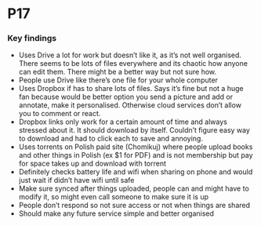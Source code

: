# P17

### Key findings

* Uses Drive a lot for work but doesn’t like it, as it’s not well organised. There seems to be lots of files everywhere and its chaotic how anyone can edit them. There might be a better way but not sure how.
* People use Drive like there’s one file for your whole computer
* Uses Dropbox if has to share lots of files. Says it’s fine but not a huge fan because would be better option you send a picture and add or annotate, make it personalised. Otherwise cloud services don’t allow you to comment or react.
* Dropbox links only work for a certain amount of time and always stressed about it. It should download by itself. Couldn’t figure easy way to download and had to click each to save and annoying.
* Uses torrents on Polish paid site \(Chomikuj\) where people upload books and other things in Polish \(ex $1 for PDF\) and is not membership but pay for space takes up and download with torrent
* Definitely checks battery life and wifi when sharing on phone and would just wait if didn’t have wifi until safe
* Make sure synced after things uploaded, people can and might have to modify it, so might even call someone to make sure it is up
* People don’t respond so not sure access or not when things are shared
* Should make any future service simple and better organised

